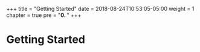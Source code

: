 +++
title = "Getting Started"
date = 2018-08-24T10:53:05-05:00
weight = 1
chapter = true
pre = "<b>0. </b>"
+++

# Getting Started
